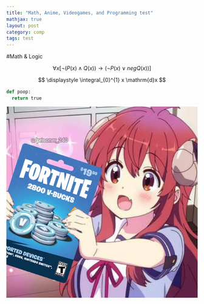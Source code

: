 ```yaml
---
title: "Math, Anime, Videogames, and Programming test"
mathjax: true
layout: post
category: comp
tags: test
---
```


#Math & Logic

$$ \forall{x}[\neg (P(x) \land Q(x)) \to (\neg P(x) \lor neg Q(x))] $$

$$ \displaystyle \integral_{0}^{1} x \mathrm{d}x $$

```python
def poop:
  return true
```

![Shami holding a 19 dollar fortnite card, who wants it?](/assets/ShamiFortnite.png)
